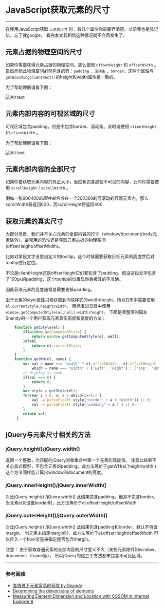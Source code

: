 # JavaScript获取元素的尺寸

--------

在使用JavaScript获取 `元素的尺寸` 时，有几个属性你需要弄清楚，以前我也是凭记忆，忘了就google。
看完本文我相信这种情况就不会再发生了。

## 元素占据的物理空间的尺寸

如果你需要获得元素占据的物理空间，那么使用 `offsetHeight` 和 `offsetWidth` 。
自然而然此物理空间必然包含的有：`padding` 、`滚动条` 、`border`。这两个属性与 `getBoundingClientRect()`的height和width属性是一致的。

为了帮助理解请看下图：

![Alt text](https://developer.mozilla.org/@api/deki/files/186/=Dimensions-offset.png)

## 元素内部内容的可视区域的尺寸

可视区域包含padding，但是不包含border、滚动条。此时请使用 `clientHeight` 和 `clientWidth` 。

为了帮助理解请看下图：

![Alt text](https://developer.mozilla.org/@api/deki/files/185/=Dimensions-client.png)

## 元素内部内容的全部尺寸

如果你要获取元素内容的真正大小，当然也包含那些不可见的内容，此时你需要使用 `scrollHeight` / `scrollWidth` 。

例如一张600*400的图片被包含在一个300*300的可滚动的容器元素内，那么scrollWidth将返回600，而scrollHeight将返回400

## 获取元素的真实尺寸

大部分场景，我们并不关心元素的全部内容的尺寸（window/document/body元素除外），最常用的恐怕还是获取元素占据的物理空间(offsetHeight/offsetWidth)。

比如对某段文字设置自定义的tooltip，这个时候需要获取目标元素的高度然后对tooltip进行定位。

不论是clientHeight还是offsetHeight它们都包含了padding，假设这段文字包含了100px的padding，这个tooltip的位置显然会极其的不准确。

因此获取元素的高度通常是需要去掉padding。

由于元素的style属性只能获取到内联样式的width/height，所以在IE中需要使用 `el.currentStyle.height/width`，
而标准浏览器中使用 `window.getComputedStyle(el,null).width/height`。
下面是我整理的园友Snandy的一个用户获取元素真实高度和宽度的方法 :

```javascript
    function getStyle(el) {
        if(window.getComputedStyle) {
            return window.getComputedStyle(el, null);
        }else{
            return el.currentStyle;
        }
    }
    function getWH(el, name) {
        var val = name === "width" ? el.offsetWidth : el.offsetHeight,
            which = name === "width" ? ['Left', 'Right'] : ['Top', 'Bottom'];
        // display is none
        if(val === 0) {
            return 0;
        }
        var style = getStyle(el);
        for(var i = 0, a; a = which[i++];) {
            val -= parseFloat( style["border" + a + "Width"]) || 0;
            val -= parseFloat( style["padding" + a ] ) || 0;
        }
        return val;
     } 
```

## jQuery与元素尺寸相关的方法

### jQuery.height()/jQuery.width()

返回一个整数，为匹配的jQuery对象集合中第一个元素的高度值。
注意此结果不关心盒式模型，不包含元素的padding。此方法等价于getWH(el,'height/width')
这个方法同样能计算出window和document的高度。

### jQuery.innerHeight()/jQuery.innerWidth()

对比jQuery.height() /jQuery.width() 此结果包含padding，但是不包含border。
当元素el未设置border时，此方法等价于el.offsetHeight/offsetWidth

### jQuery.outerHeight()/jQuery.outerWidth()

对比jQuery.height() /jQuery.width() 此结果包含padding和border，默认不包含margin。
当元素未指定margin时，此方法等价于el.offsetHeight/offsetWidth
可以传入一个bool变量来指定是否包含margin。

注意：
由于获取普通元素的全部内容的尺寸意义不大（某些元素除外如window、document、iframe等），
所以jQuery的这三个方法都未包含不可见区域。

--------

### 参考阅读

*	[各情景下元素宽高的获取 by Snandy](http://www.cnblogs.com/snandy/archive/2011/09/06/2167440.html)
*	[Determining the dimensions of elements](https://developer.mozilla.org/en/Determining_the_dimensions_of_elements)
*	[Measuring Element Dimension and Location with CSSOM in Internet Explorer 9](http://msdn.microsoft.com/en-us/library/ms530302(VS.85).aspx)


